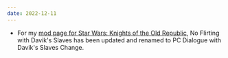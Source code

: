 ```yaml
---
date: 2022-12-11
---
```


* For my [mod page for Star Wars: Knights of the Old Republic](/projects/kotor1mods), No Flirting with Davik's Slaves has been updated and renamed to PC Dialogue with Davik's Slaves Change.